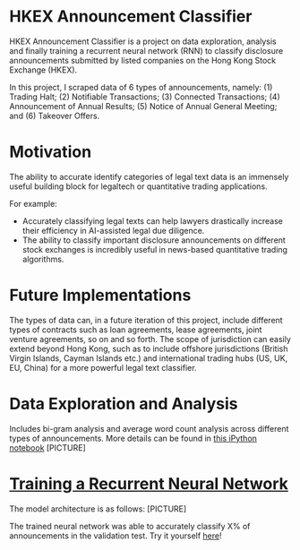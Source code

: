 # HKEX Announcement Classifier

HKEX Announcement Classifier is a project on data exploration, analysis and finally training a recurrent neural network (RNN) to classify disclosure announcements submitted by listed companies on the Hong Kong Stock Exchange (HKEX).

In this project, I scraped data of 6 types of announcements, namely:
(1) Trading Halt; 
(2) Notifiable Transactions; 
(3) Connected Transactions; 
(4) Announcement of Annual Results; 
(5) Notice of Annual General Meeting; and 
(6) Takeover Offers.

# Motivation 
The ability to accurate identify categories of legal text data is an immensely useful building block for legaltech or quantitative trading applications. 

For example: 
- Accurately classifying legal texts can help lawyers drastically increase their efficiency in AI-assisted legal due diligence. 
- The ability to classify important disclosure announcements on different stock exchanges is incredibly useful in news-based quantitative trading algorithms. 

# Future Implementations
The types of data can, in a future iteration of this project, include different types of contracts such as loan agreements, lease agreements, joint venture agreements, so on and so forth. The scope of jurisdiction can easily extend beyond Hong Kong, such as to include offshore jurisdictions (British Virgin Islands, Cayman Islands etc.) and international trading hubs (US, UK, EU, China) for a more powerful legal text classifier. 

# Data Exploration and Analysis
Includes bi-gram analysis and average word count analysis across different types of announcements. More details can be found in <a href='www.google.com'> this iPython notebook</a>
[PICTURE]


# <a href='HKEX_Announcement_Classifier.ipynb'>Training a Recurrent Neural Network </a>
The model architecture is as follows: 
[PICTURE]

The trained neural network was able to accurately classify X% of announcements in the validation test. 
Try it yourself <a href='HKEX_Announcement_Classifer.ipynb'>here</a>!
